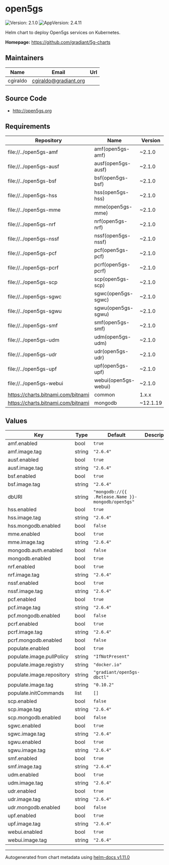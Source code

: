 # open5gs

![Version: 2.1.0](https://img.shields.io/badge/Version-2.1.0-informational?style=flat-square) ![AppVersion: 2.4.11](https://img.shields.io/badge/AppVersion-2.4.11-informational?style=flat-square)

Helm chart to deploy Open5gs services on Kubernetes.

**Homepage:** <https://github.com/gradiant/5g-charts>

## Maintainers

| Name | Email | Url |
| ---- | ------ | --- |
| cgiraldo | <cgiraldo@gradiant.org> |  |

## Source Code

* <http://open5gs.org>

## Requirements

| Repository | Name | Version |
|------------|------|---------|
| file://../open5gs-amf | amf(open5gs-amf) | ~2.1.0 |
| file://../open5gs-ausf | ausf(open5gs-ausf) | ~2.1.0 |
| file://../open5gs-bsf | bsf(open5gs-bsf) | ~2.1.0 |
| file://../open5gs-hss | hss(open5gs-hss) | ~2.1.0 |
| file://../open5gs-mme | mme(open5gs-mme) | ~2.1.0 |
| file://../open5gs-nrf | nrf(open5gs-nrf) | ~2.1.0 |
| file://../open5gs-nssf | nssf(open5gs-nssf) | ~2.1.0 |
| file://../open5gs-pcf | pcf(open5gs-pcf) | ~2.1.0 |
| file://../open5gs-pcrf | pcrf(open5gs-pcrf) | ~2.1.0 |
| file://../open5gs-scp | scp(open5gs-scp) | ~2.1.0 |
| file://../open5gs-sgwc | sgwc(open5gs-sgwc) | ~2.1.0 |
| file://../open5gs-sgwu | sgwu(open5gs-sgwu) | ~2.1.0 |
| file://../open5gs-smf | smf(open5gs-smf) | ~2.1.0 |
| file://../open5gs-udm | udm(open5gs-udm) | ~2.1.0 |
| file://../open5gs-udr | udr(open5gs-udr) | ~2.1.0 |
| file://../open5gs-upf | upf(open5gs-upf) | ~2.1.0 |
| file://../open5gs-webui | webui(open5gs-webui) | ~2.1.0 |
| https://charts.bitnami.com/bitnami | common | 1.x.x |
| https://charts.bitnami.com/bitnami | mongodb | ~12.1.19 |

## Values

| Key | Type | Default | Description |
|-----|------|---------|-------------|
| amf.enabled | bool | `true` |  |
| amf.image.tag | string | `"2.6.4"` |  |
| ausf.enabled | bool | `true` |  |
| ausf.image.tag | string | `"2.6.4"` |  |
| bsf.enabled | bool | `true` |  |
| bsf.image.tag | string | `"2.6.4"` |  |
| dbURI | string | `"mongodb://{{ .Release.Name }}-mongodb/open5gs"` |  |
| hss.enabled | bool | `true` |  |
| hss.image.tag | string | `"2.6.4"` |  |
| hss.mongodb.enabled | bool | `false` |  |
| mme.enabled | bool | `true` |  |
| mme.image.tag | string | `"2.6.4"` |  |
| mongodb.auth.enabled | bool | `false` |  |
| mongodb.enabled | bool | `true` |  |
| nrf.enabled | bool | `true` |  |
| nrf.image.tag | string | `"2.6.4"` |  |
| nssf.enabled | bool | `true` |  |
| nssf.image.tag | string | `"2.6.4"` |  |
| pcf.enabled | bool | `true` |  |
| pcf.image.tag | string | `"2.6.4"` |  |
| pcf.mongodb.enabled | bool | `false` |  |
| pcrf.enabled | bool | `true` |  |
| pcrf.image.tag | string | `"2.6.4"` |  |
| pcrf.mongodb.enabled | bool | `false` |  |
| populate.enabled | bool | `true` |  |
| populate.image.pullPolicy | string | `"IfNotPresent"` |  |
| populate.image.registry | string | `"docker.io"` |  |
| populate.image.repository | string | `"gradiant/open5gs-dbctl"` |  |
| populate.image.tag | string | `"0.10.2"` |  |
| populate.initCommands | list | `[]` |  |
| scp.enabled | bool | `false` |  |
| scp.image.tag | string | `"2.6.4"` |  |
| scp.mongodb.enabled | bool | `false` |  |
| sgwc.enabled | bool | `true` |  |
| sgwc.image.tag | string | `"2.6.4"` |  |
| sgwu.enabled | bool | `true` |  |
| sgwu.image.tag | string | `"2.6.4"` |  |
| smf.enabled | bool | `true` |  |
| smf.image.tag | string | `"2.6.4"` |  |
| udm.enabled | bool | `true` |  |
| udm.image.tag | string | `"2.6.4"` |  |
| udr.enabled | bool | `true` |  |
| udr.image.tag | string | `"2.6.4"` |  |
| udr.mongodb.enabled | bool | `false` |  |
| upf.enabled | bool | `true` |  |
| upf.image.tag | string | `"2.6.4"` |  |
| webui.enabled | bool | `true` |  |
| webui.image.tag | string | `"2.6.4"` |  |

----------------------------------------------
Autogenerated from chart metadata using [helm-docs v1.11.0](https://github.com/norwoodj/helm-docs/releases/v1.11.0)
